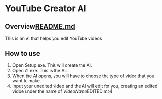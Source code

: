 # YouTube Creator AI
## Overview[README.md](https://github.com/CrazyCat911/My-First-Project/files/10895085/README.md)

 This is an AI that helps you edit YouTube videos 

## How to use
 1. Open Setup.exe. This will create the AI.
 2. Open AI.exe. This is the AI.
 3. When the AI opens, you will have to choose the type of video that you want to make.
 4. Input your unedited video and the AI will edit for you, creating an edited vidoe under the name of *VideoName*EDITED.mp4

